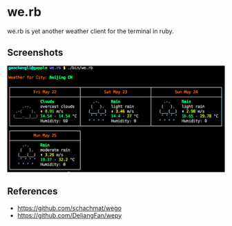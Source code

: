 # we.rb

we.rb is yet another weather client for the terminal in ruby.

## Screenshots

![we.rb](/doc/we.rb.png?raw=true)

## References

* https://github.com/schachmat/wego
* https://github.com/DeliangFan/wepy
